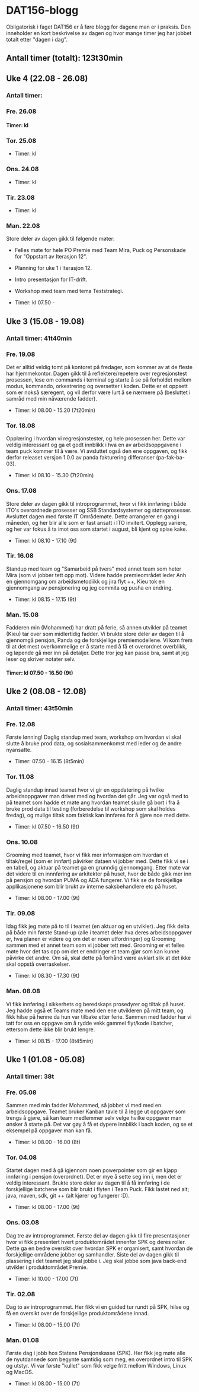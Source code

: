 # DAT156-blogg
Obligatorisk i faget DAT156 er å føre blogg for dagene man er i praksis. Den inneholder en kort beskrivelse av dagen og hvor mange timer jeg har jobbet totalt etter "dagen i dag". 

## Antall timer (totalt): 123t30min

## Uke 4 (22.08 - 26.08) 
### Antall timer: 

### Fre. 26.08
#### Timer: kl 

### Tor. 25.08
- Timer: kl 

### Ons. 24.08
- Timer: kl 

### Tir. 23.08
- Timer: kl 

### Man. 22.08
Store deler av dagen gikk til følgende møter: 
- Felles møte for hele PO Premie med Team Mira, Puck og Personskade for "Oppstart av Iterasjon 12". 
- Planning for uke 1 i Iterasjon 12. 
- Intro presentasjon for IT-drift.
- Workshop med team med tema Teststrategi. 

- Timer: kl 07.50 - 

## Uke 3 (15.08 - 19.08)
### Antall timer: 41t40min

### Fre. 19.08
Det er alltid veldig tomt på kontoret på fredager, som kommer av at de fleste har hjemmekontor. Dagen gikk til å reflektere/repetere over regresjonstest prosessen, lese om commands i terminal og starte å se på forholdet mellom modus, kommando, orkestrering og oversetter i koden. Dette er et oppsett som er nokså særegent, og vil derfor være lurt å se nærmere på (besluttet i samråd med min nåværende fadder). 
- Timer: kl 08.00 - 15.20 (7t20min) 

### Tor. 18.08 
Opplæring i hvordan vi regresjonstester, og hele prosessen her. Dette var veldig interessant og ga et godt innblikk i hva en av arbeidsoppgavene i team puck kommer til å være. Vi avsluttet også den ene oppgaven, og fikk derfor releaset versjon 1.0.0 av panda fakturering differanser (pa-fak-ba-03). 
- Timer: kl 08.10 - 15.30 (7t20min)

### Ons. 17.08 
Store deler av dagen gikk til introprogrammet, hvor vi fikk innføring i både ITO's overordnede prosesser og SSB Standardsystemer og støtteprosesser. Avsluttet dagen med første IT Områdemøte. Dette arrangerer en gang i måneden, og her blir alle som er fast ansatt i ITO invitert. Opplegg variere, og her var fokus å ta imot oss som startet i august, bli kjent og spise kake. 
- Timer: kl 08.10 - 17.10 (9t) 

### Tir. 16.08
Standup med team og "Samarbeid på tvers" med annet team som heter Mira (som vi jobber tett opp mot). Videre hadde premieområdet leder Anh en gjennomgang om arbeidsmetodiikk og jira flyt ++, Kieu tok en gjennomgang av pensjonering og jeg commita og pusha en endring. 
- Timer: kl 08.15 - 17.15 (9t)  

### Man. 15.08 
Fadderen min (Mohammed) har dratt på ferie, så annen utvikler på teamet (Kieu) tar over som midlertidig fadder. Vi brukte store deler av dagen til å gjennomgå pensjon, Panda og de forskjellige premiemodellene. Vi kom frem til at det mest overkommelige er å starte med å få et overordnet overblikk, og løpende gå mer inn på detaljer. Dette tror jeg kan passe bra, samt at jeg leser og skriver notater selv. 
#### Timer: kl 07.50 - 16.50 (9t)

## Uke 2 (08.08 - 12.08)
### Antall timer: 43t50min

### Fre. 12.08 
Første lønning! 
Daglig standup med team, workshop om hvordan vi skal slutte å bruke prod data, og sosialsammenkomst med leder og de andre nyansatte. 
- Timer: 07.50 - 16.15 (8t5min)

### Tor. 11.08 
Daglig standup innad teamet hvor vi gir en oppdatering på hvilke arbeidsoppgaver man driver med og hvordan det går. Jeg var også med to på teamet som hadde et møte ang hvordan teamet skulle gå bort i fra å bruke prod data til testing (forberedelse til workshop som skal holdes fredag), og mulige tiltak som faktisk kan innføres for å gjøre noe med dette. 
- Timer: kl 07.50 - 16.50 (9t) 

### Ons. 10.08 
Grooming med teamet, hvor vi fikk mer informasjon om hvordan et tiltak/regel (som er innført) påvirker dataen vi jobber med. Dette fikk vi se i en tabell, og aktuar på teamet ga en grunndig gjennomgang. Etter møte var det videre til en innnføring av arkitekter på huset, hvor de både gikk mer inn på pensjon og hvordan PUMA og ADA fungerer. Vi fikk se de forskjellige applikasjonene som blir brukt av interne saksbehandlere etc på huset. 
- Timer: kl 08.00 - 17.00 (9t) 

### Tir. 09.08 
Idag fikk jeg møte på to til i teamet (en aktuar og en utvikler). Jeg fikk delta på både min første Stand-up (alle i teamet deler hva deres arbeidsoppgaver er, hva planen er videre og om det er noen utfordringer) og Grooming sammen med et annet team som vi jobber tett med. Grooming er et felles møte hvor det tas opp om det er endringer et team gjør som kan kunne påvirke det andre. Om så, skal dette på forhånd være avklart slik at det ikke skal oppstå overraskelser. 
- Timer: kl 08.30 - 17.30 (9t)

### Man. 08.08 
Vi fikk innføring i sikkerhets og beredskaps prosedyrer og tiltak på huset. Jeg hadde også et Teams møte med den ene utvikleren på mitt team, og fikk hilse på henne da hun var tilbake etter ferie. 
Sammen med fadder har vi tatt for oss en oppgave om å rydde vekk gammel flyt/kode i batcher, ettersom dette ikke blir brukt lengre. 
- Timer: kl 08.15 - 17.00 (8t45min)

## Uke 1 (01.08 - 05.08)
### Antall timer: 38t

### Fre. 05.08
Sammen med min fadder Mohammed, så jobbet vi med med en arbeidsoppgave. Teamet bruker Kanban tavle til å legge ut oppgaver som trengs å gjøre, så kan team medlemmer selv velge hvilke oppgaver man ønsker å starte på. Det var gøy å få et dypere innblikk i bach koden, og se et eksempel på oppgaver man kan få. 
- Timer: kl 08.00 - 16.00 (8t)

### Tor. 04.08
Startet dagen med å gå igjennom noen powerpointer som gir en kjapp innføring i pensjon (overordnet). Det er mye å sette seg inn i, men det er veldig interessant. Brukte store deler av dagen til å få innføring i de forskjellige batchene som blir brukt i flyten i Team Puck. 
Fikk lastet ned alt; java, maven, sdk, git ++ (alt kjører og fungerer :D). 
- Timer: kl 08.00 - 17.00 (9t)

### Ons. 03.08 
Dag tre av introprogrammet. Første del av dagen gikk til fire presentasjoner hvor vi fikk presentert hvert produktområdet innenfor SPK og deres roller. Dette ga en bedre oversikt over hvordan SPK er organisert, samt hvordan de forskjellige områdene jobber og samhandler. 
Siste del av dagen gikk til plassering i det teamet jeg skal jobbe i. Jeg skal jobbe som java back-end utvikler i produktområdet Premie. 
- Timer: kl 10.00 - 17.00 (7t)

### Tir. 02.08 
Dag to av introprogrammet. Her fikk vi en guided tur rundt på SPK, hilse og få en oversikt over de forskjellige produktområdene innad.
- Timer: kl 08.00 - 15.00 (7t)

### Man. 01.08 
Første dag i jobb hos Statens Pensjonskasse (SPK). Her fikk jeg møte alle de nyutdannede som begynte samtidig som meg, en overordnet intro til SPK og utstyr. Vi var første "kullet" som fikk velge fritt mellom Windows, Linux og MacOS.
- Timer: kl 08.00 - 15.00 (7t)
